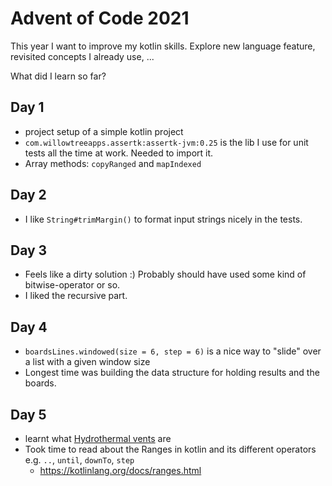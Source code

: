 # Advent of Code 2021

This year I want to improve my kotlin skills. 
Explore new language feature, revisited concepts I already use, ...

What did I learn so far?

## Day 1

* project setup of a simple kotlin project
* `com.willowtreeapps.assertk:assertk-jvm:0.25` is the lib I use for unit tests all the time at work. Needed to import
  it.
* Array methods: `copyRanged` and `mapIndexed`

## Day 2

* I like `String#trimMargin()` to format input strings nicely in the tests.

## Day 3

* Feels like a dirty solution :) Probably should have used some kind of bitwise-operator or so.
* I liked the recursive part.

## Day 4

* `boardsLines.windowed(size = 6, step = 6)` is a nice way to "slide" over a list with a given window size
* Longest time was building the data structure for holding results and the boards.

## Day 5

* learnt what [Hydrothermal vents](https://de.wikipedia.org/wiki/Raucher_(Hydrothermie)) are
* Took time to read about the Ranges in kotlin and its different operators e.g. `..`, `until`, `downTo`, `step`
  - https://kotlinlang.org/docs/ranges.html